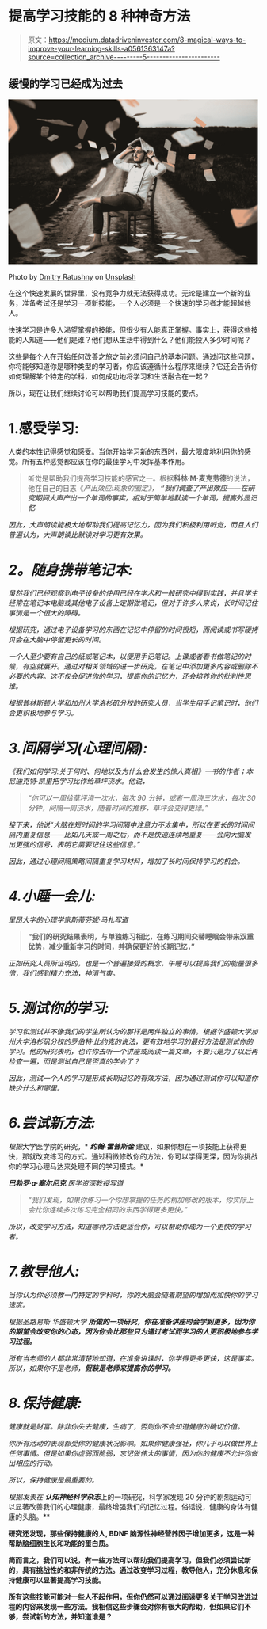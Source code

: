 # 提高学习技能的 8 种神奇方法

> 原文：<https://medium.datadriveninvestor.com/8-magical-ways-to-improve-your-learning-skills-a0561363147a?source=collection_archive---------5----------------------->

## 缓慢的学习已经成为过去

![](img/a019e669b2210c3a66e84649542793cf.png)

Photo by [Dmitry Ratushny](https://unsplash.com/@ratushny?utm_source=medium&utm_medium=referral) on [Unsplash](https://unsplash.com?utm_source=medium&utm_medium=referral)

在这个快速发展的世界里，没有竞争力就无法获得成功。无论是建立一个新的业务，准备考试还是学习一项新技能，一个人必须是一个快速的学习者才能超越他人。

快速学习是许多人渴望掌握的技能，但很少有人能真正掌握。事实上，获得这些技能的人知道——他们是谁？他们想从生活中得到什么？他们能投入多少时间呢？

这些是每个人在开始任何改善之旅之前必须问自己的基本问题。通过问这些问题，你将能够知道你是哪种类型的学习者，你应该遵循什么程序来继续？它还会告诉你如何理解某个特定的学科，如何成功地将学习和生活融合在一起？

所以，现在让我们继续讨论可以帮助我们提高学习技能的要点。

# 1.感受学习:

人类的本性记得感觉和感受。当你开始学习新的东西时，最大限度地利用你的感觉。所有五种感觉都应该在你的最佳学习中发挥基本作用。

> 听觉是帮助我们提高学习技能的感官之一。根据**科林·M·麦克劳德**的说法，他在自己的日志《*产出效应:现象的圈定》，* ***“我们调查了产出效应——在研究期间大声产出一个单词的事实，相对于简单地默读一个单词，提高外显记忆***

*因此，大声朗读能极大地帮助我们提高记忆力，因为我们积极利用听觉，而且人们普遍认为，大声朗读比默读对学习更有效果。*

# ***2。随身携带笔记本:***

*虽然我们已经观察到电子设备的使用已经在学术和一般研究中得到实践，并且学生经常在笔记本电脑或其他电子设备上定期做笔记，但对于许多人来说，长时间记住事情是一个很大的障碍。*

*根据研究，通过电子设备学习的东西在记忆中停留的时间很短，而阅读或书写硬拷贝会在大脑中停留更长的时间。*

*一个人至少要有自己的纸或笔记本，以便用手记笔记。上课或者看书做笔记的时候，有空就展开。通过对相关领域的进一步研究，在笔记中添加更多内容或删除不必要的内容。这不仅会促进你的学习，提高你的记忆力，还会培养你的批判性思维。*

*根据普林斯顿大学和加州大学洛杉矶分校的研究人员，当学生用手记笔记时，他们会更积极地参与学习。*

# *3.间隔学习(心理间隔):*

*《我们如何学习:关于何时、何地以及为什么会发生的惊人真相》一书的作者；本尼迪克特·凯里把学习比作给草坪浇水。他说，*

> *“你可以一周给草坪浇一次水，每次 90 分钟，或者一周浇三次水，每次 30 分钟，间隔一周浇水，随着时间的推移，草坪会变得更绿。”*

*接下来，他说“*大脑在短时间的学习间隔中注意力不太集中，所以在更长的时间间隔内重复信息——比如几天或一周之后，而不是快速连续地重复——会向大脑发出更强的信号，表明它需要记住这些信息。”**

*因此，通过心理间隔策略间隔重复学习材料，增加了长时间保持学习的机会。*

# *4.小睡一会儿:*

*里昂大学的心理学家斯蒂芬妮·马扎写道*

> **“我们的研究结果表明，与单独练习相比，在练习期间交替睡眠会带来双重优势，减少重新学习的时间，并确保更好的长期记忆，”**

*正如研究人员所证明的，也是一个普遍接受的概念，午睡可以提高我们的能量很多倍，我们感到精力充沛，神清气爽。*

# *5.测试你的学习:*

*学习和测试并不像我们的学生所认为的那样是两件独立的事情。根据华盛顿大学加州大学洛杉矶分校的罗伯特·比约克的说法，更有效地学习的最好方法是测试你的学习。他的研究表明，也许你去听一个讲座或阅读一篇文章，不要只是为了以后再检查一遍，而是测试自己是否真的学会了？*

*因此，测试一个人的学习是形成长期记忆的有效方法，因为通过测试你可以知道你缺少什么和哪里。*

# *6.尝试新方法:*

*根据*大学医学院的研究，* ***约翰·霍普斯金*** 建议，如果你想在一项技能上获得更快，那就改变练习的方式。通过稍微修改你的方法，你可以学得更深，因为你挑战你的学习心理马达来处理不同的学习模式。*

****巴勃罗·a·塞尔尼克*** 医学资深教授写道*

> *“我们发现，如果你练习一个你想掌握的任务的稍加修改的版本，你实际上会比你连续多次练习完全相同的东西学得更多更快。”*

*所以，改变学习方法，知道哪种方法更适合你，可以帮助你成为一个更快的学习者。*

# *7.教导他人:*

*当你认为你必须教一门特定的学科时，你的大脑会随着期望的增加而加快你的学习速度。*

*根据圣路易斯 华盛顿大学 ***所做的一项研究，你在准备讲座时会学到更多，因为你的期望会改变你的心态，因为你会比那些只为通过考试而学习的人更积极地参与学习过程。****

*所有当老师的人都非常清楚地知道，在准备讲课时，你学得更多更快，这是事实。所以，如果你不是老师，**假装是老师来提高你的学习。***

# *8.保持健康:*

*健康就是财富。除非你失去健康，生病了，否则你不会知道健康的确切价值。*

*你所有活动的表现都受你的健康状况影响。如果你健康强壮，你几乎可以做世界上任何事情。但是如果你虚弱而脆弱，忘记做伟大的事情，因为你的健康不允许你做出相应的行动。*

*所以，保持健康是最重要的。*

*根据发表在 ***认知神经科学杂志****上的一项研究，科学家发现 20 分钟的剧烈运动可以显著改善我们的心理健康，最终增强我们的记忆过程。俗话说，健康的身体有健康的头脑。**

**研究还发现，那些保持健康的人, **BDNF 脑源性神经营养因子**增加更多，这是一种帮助脑细胞生长和功能的蛋白质。**

**简而言之，我们可以说，有一些方法可以帮助我们提高学习，但我们必须尝试新的，具有挑战性的和非传统的方法。通过改变学习过程，教导他人，充分休息和保持健康可以显著提高学习技能。**

**所有这些技能可能对一些人不起作用，但你仍然可以通过阅读更多关于学习改进过程的内容来发现一些方法。我相信这些步骤会对你有很大的帮助，但如果它们不够，尝试新的方法，并知道谁是？**